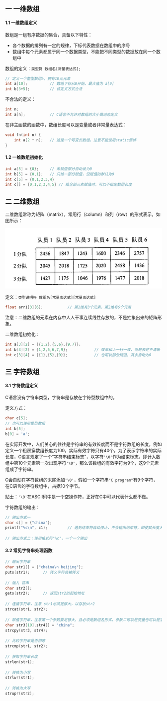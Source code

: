 ## 一 一维数组

#### 1.1 一维数组定义

数组是一组有序数据的集合，具备以下特性：
- 各个数据的排列有一定的规律，下标代表数据在数组中的序号
- 数组中每个元素都属于同一个数据类型，不能把不同类型的数据放在同一个数组中

数组的定义：`类型符 数组名[常量表达式];`
```c
// 定义一个整型数组a，拥有10元元素
int a[10];          // 数组下标从0开始，最大值为 a[9]
int b[3+5];         // 该定义方式合法 
```

不合法的定义：
```c
int n;
int a[n];           // C语言不允许对数组的大小做动态定义
```

在非主函数的函数中，数组长度可以是变量或者非常量表达式：
```c
void fn(int n) {
    int a[2 * n];   // 这是一个可变长数组，注意不能使用static修饰
}
```

#### 1.2 一维数组初始化

```c
int a[5] = {0};     // 未赋值部分自动设为0
int b[5] = {0,1};   // 只给一部分赋值，没赋值的默认为0
int c[5] = {0,1,2,3,4}
int c[] = {0,1,2,3,4,5} // 给全部元素赋值时，可以不指定数组长度
```

## 二 二维数组

二维数组常称为矩阵（matrix），常用行（column）和列（row）的形式表示，如图所示：  

![](../images/program/08-array.png)  

定义：`类型说明符 数组名[常量表达式][常量表达式]`
```c
float arr1[3][6];           // 第1维有3个元素，第2维有6个元素
```

注意：二维数组的元素在内存中人人干事连续线性存放的，不是抽象出来的矩阵形象。

二维数组初始化：
```c
int a[3][2] = {{1,2},{5,6},{9,7}};
int b[3][2] = {1,2,5,6,7,9};            // 效果和上一行一致，但是表述不清晰
int c[3][4] = {{1},{5},{9}};            // 也可以部分赋值，其余自动为0
```

## 三 字符数组

#### 3.1 字符数组定义

C语言没有字符串类型，字符串是存放在字符型数组中的。  

定义方式：
```c
char c[5];
// 也可以使用整型数组
int b[5];
b[0] = 'a';             
```

在实际开发中，人们关心的往往是字符串的有效长度而不是字符数组的长度，例如定义一个租房穿数组长度为100，实际有效字符只有40个，为了表示字符串的实际长度，C语言规定了一个“字符串结束标志”，以字符`'\0'`作为结束标志，即计入数组中第10个元素第一次出现字符`'\0'`，那么该数组的有效字符为9个，这9个元素组成了字符串。  

C会自动在字符数组的末尾添加`'\0'`，假如一个字符串`"C program"`有9个字符，在C语言的字符数组中，占据10个字节。  

贴士：`'\0'`在ASCII码中是一个空操作符，正好在C中可以代表什么都不做。  

字符数组的输出：
```c
// 输出方式一
char c[] = {"china"};
printf("%s\n", c1);         // 遇到结束符自动停止，不会输出结束符，即使其长度大于字符串实际长度，也只会输出到第一个结束符

// 输出方式二：使用格式符"%c"，一个一个输出
```

#### 3.2 常见字符串处理函数

```c
// 输出字符串
char str1[] = {"chaina\n beijing"};
puts(str1);      // 转义字符会被转义

// 输入 符串
char str2[];
gets(str2);      // 返回str2的起始地址

// 连接字符串，注意 str1必须足够大，以存放str2
strcat(str1, str2);

// 赋值字符串，注意第一个参数要足够大，且必须是数组名形式，参数二可以是变量也可以是字符串常量
char str3[10],str4[] = "china";
strcpy(str3, str4);     

// 比较字符串是否相等
strcmp(str1, str2);

// 获取字符串长度
strlen(str1);

// 转换为小写
strlwr(str1);

// 转换为大写
strupr(str2);
```
